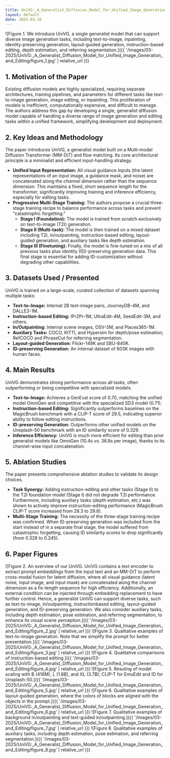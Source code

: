 ```yaml
---
title: UniVG:_A_Generalist_Diffusion_Model_for_Unified_Image_Generation_and_Editing
layout: default
date: 2025-03-16
---
```

![Figure 1. We introduce UniVG, a single generalist model that can support diverse image generation tasks, including text-to-image, inpainting, identity-preserving generation, layout-guided generation, instruction-based editing, depth estimation, and referring segmentation.]({{ '/images/03-2025/UniVG:_A_Generalist_Diffusion_Model_for_Unified_Image_Generation_and_Editing/figure_1.jpg' | relative_url }})
## 1. Motivation of the Paper
Existing diffusion models are highly specialized, requiring separate architectures, training pipelines, and parameters for different tasks like text-to-image generation, image editing, or inpainting. This proliferation of models is inefficient, computationally expensive, and difficult to manage. The authors address this gap by developing a single, generalist diffusion model capable of handling a diverse range of image generation and editing tasks within a unified framework, simplifying development and deployment.

## 2. Key Ideas and Methodology
The paper introduces UniVG, a generalist model built on a Multi-modal Diffusion Transformer (MM-DiT) and flow matching. Its core architectural principle is a minimalist and efficient input-handling strategy.

- **Unified Input Representation:** All visual guidance inputs (the latent representations of an input image, a guidance mask, and noise) are concatenated along the *channel dimension* rather than the sequence dimension. This maintains a fixed, short sequence length for the transformer, significantly improving training and inference efficiency, especially for editing tasks.
- **Progressive Multi-Stage Training:** The authors propose a crucial three-stage training recipe to balance performance across tasks and prevent "catastrophic forgetting."
    - **Stage I (Foundation):** The model is trained from scratch exclusively on text-to-image (T2I) generation.
    - **Stage II (Multi-task):** The model is then trained on a mixed dataset including T2I, in/outpainting, instruction-based editing, layout-guided generation, and auxiliary tasks like depth estimation.
    - **Stage III (Finetuning):** Finally, the model is fine-tuned on a mix of all previous tasks plus identity (ID)-preserving generation data. This final stage is essential for adding ID-customization without degrading other capabilities.

## 3. Datasets Used / Presented
UniVG is trained on a large-scale, curated collection of datasets spanning multiple tasks:
- **Text-to-Image:** Internal 2B text-image pairs, JourneyDB-4M, and DALLE3-1M.
- **Instruction-based Editing:** IPr2Pr-1M, UltraEdit-4M, SeedEdit-3M, and others.
- **In/Outpainting:** Internal scene images, OSV-5M, and Places365-1M.
- **Auxiliary Tasks:** COCO, KITTI, and Hypersim for depth/pose estimation; RefCOCO and PhraseCut for referring segmentation.
- **Layout-guided Generation:** Flickr-148K and SBU-840K.
- **ID-preserving Generation:** An internal dataset of 603K images with human faces.

## 4. Main Results
UniVG demonstrates strong performance across all tasks, often outperforming or being competitive with specialized models.
- **Text-to-Image:** Achieves a GenEval score of 0.70, matching the unified model OmniGen and competitive with the specialized SD3 model (0.71).
- **Instruction-based Editing:** Significantly outperforms baselines on the MagicBrush benchmark with a CLIP-T score of 29.5, indicating superior ability to follow editing instructions.
- **ID-preserving Generation:** Outperforms other unified models on the Unsplash-50 benchmark with an ID similarity score of 0.329.
- **Inference Efficiency:** UniVG is much more efficient for editing than prior generalist models like OmniGen (10.4s vs. 36.8s per image), thanks to its channel-wise input concatenation.

## 5. Ablation Studies
The paper presents comprehensive ablation studies to validate its design choices.
- **Task Synergy:** Adding instruction-editing and other tasks (Stage II) to the T2I foundation model (Stage I) did not degrade T2I performance. Furthermore, including auxiliary tasks (depth estimation, etc.) was shown to actively improve instruction-editing performance (MagicBrush CLIP-T score increased from 28.3 to 29.8).
- **Multi-Stage Training:** The necessity of the three-stage training recipe was confirmed. When ID-preserving generation was included from the start instead of in a separate final stage, the model suffered from catastrophic forgetting, causing ID similarity scores to drop significantly (from 0.328 to 0.245).

## 6. Paper Figures
![Figure 2. An overview of our UniVG. UniVG contains a text encoder to extract prompt embeddings from the input text and an MM-DiT to perform cross-modal fusion for latent diffusion, where all visual guidance (latent noise, input image, and input mask) are concatenated along the channel dimension as a fix-length sequence for high efficiency. Additionally, an external condition can be injected through embedding replacement to have further control. Hence, a generalist UniVG can support diverse tasks, such as text-to-image, in/outpainting, instructionbased editing, layout-guided generation, and ID-preserving generation. We also consider auxiliary tasks, including depth estimation, pose estimation, and referring segmentation, to enhance its visual scene perception.]({{ '/images/03-2025/UniVG:_A_Generalist_Diffusion_Model_for_Unified_Image_Generation_and_Editing/figure_2.jpg' | relative_url }})
![Figure 3. Qualitative examples of text-to-image generation. Note that we simplify the prompt for better presentation.]({{ '/images/03-2025/UniVG:_A_Generalist_Diffusion_Model_for_Unified_Image_Generation_and_Editing/figure_3.jpg' | relative_url }})
![Figure 4. Qualitative comparisons of instruction-based editing.]({{ '/images/03-2025/UniVG:_A_Generalist_Diffusion_Model_for_Unified_Image_Generation_and_Editing/figure_4.jpg' | relative_url }})
![Figure 5. Resuling of model scaling with B (416M), L (1.8B), and XL (3.7B); CLIP-T for EmuEdit and ID for Unsplash-50.]({{ '/images/03-2025/UniVG:_A_Generalist_Diffusion_Model_for_Unified_Image_Generation_and_Editing/figure_5.jpg' | relative_url }})
![Figure 6. Qualitative examples of layout-guided generation, where the colors of blocks are aligned with the objects in the prompt.]({{ '/images/03-2025/UniVG:_A_Generalist_Diffusion_Model_for_Unified_Image_Generation_and_Editing/figure_6.jpg' | relative_url }})
![Figure 7. Qualitative examples of background in/outpainting and text-guided in/outpainting.]({{ '/images/03-2025/UniVG:_A_Generalist_Diffusion_Model_for_Unified_Image_Generation_and_Editing/figure_7.jpg' | relative_url }})
![Figure 8. Qualitative examples of auxiliary tasks, including depth estimation, pose estimation, and referring segmentation.]({{ '/images/03-2025/UniVG:_A_Generalist_Diffusion_Model_for_Unified_Image_Generation_and_Editing/figure_8.jpg' | relative_url }})
